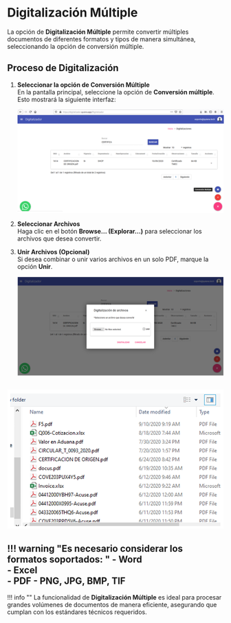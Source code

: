 # Digitalización Múltiple

La opción de **Digitalización Múltiple** permite convertir múltiples documentos de diferentes formatos y tipos de manera simultánea, seleccionando la opción de conversión múltiple.

## Proceso de Digitalización

1. **Seleccionar la opción de Conversión Múltiple**  
   En la pantalla principal, seleccione la opción de **Conversión múltiple**. Esto mostrará la siguiente interfaz:

   ![Opciones](../assets/digitalizacion_multiple.png)

2. **Seleccionar Archivos**  
   Haga clic en el botón **Browse… (Explorar…)** para seleccionar los archivos que desea convertir.

3. **Unir Archivos (Opcional)**  
   Si desea combinar o unir varios archivos en un solo PDF, marque la opción **Unir**.

   ![Opciones1](../assets/digitalizacion_multiple2.png)

![File Selection](../assets/files_selection.png)
---
!!! warning "Es necesario considerar los formatos soportados: "
    - **Word**  
    - **Excel**  
    - **PDF**
    - **PNG, JPG, BMP, TIF**
---

!!! info ""
      La funcionalidad de **Digitalización Múltiple** es ideal para procesar grandes volúmenes de documentos de manera eficiente, asegurando que cumplan con los estándares técnicos requeridos.